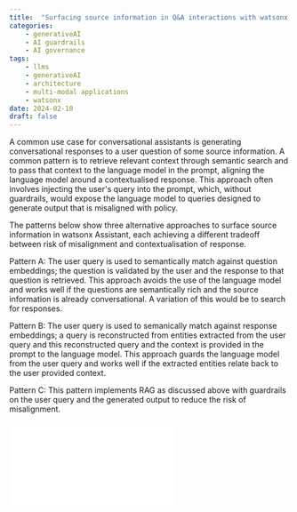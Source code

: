 ```yaml
---
title:  "Surfacing source information in Q&A interactions with watsonx Assistant and the model misalignment, contextualisation tradeoff."
categories: 
    - generativeAI
    - AI guardrails
    - AI governance
tags: 
    - llms
    - generativeAI
    - architecture
    - multi-modal applications
    - watsonx
date: 2024-02-10
draft: false
---
```


A common use case for conversational assistants is generating conversational responses to a user question of some source information. A common pattern is to retrieve relevant context through semantic search and to pass that context to the language model in the prompt, aligning the language model around a contextualised response. This approach often involves injecting the user's query into the prompt, which, without guardrails, would expose the language model to queries designed to generate output that is misaligned with policy. 

The patterns below show three alternative approaches to surface source information in watsonx Assistant, each achieving a different tradeoff between risk of misalignment and contextualisation of response.

Pattern A: The user query is used to semantically match against question embeddings; the question is validated by the user and the response to that question is retrieved. This approach avoids the use of the language model and works well if the questions are semantically rich and the source information is already conversational. A variation of this would be to search for responses.

Pattern B: The user query is used to semanically match against response embeddings; a query is reconstructed from entities extracted from the user query and this reconstructed query and the context is provided in the prompt to the language model. This approach guards the language model from the user query and works well if the extracted entities relate back to the user provided context.

Pattern C: This pattern implements RAG as discussed above with guardrails on the user query and the generated output to reduce the risk of misalignment.

![Pipeline View](faq_llm.pdf)
